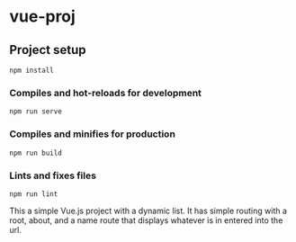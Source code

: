 # vue-proj

## Project setup
```
npm install
```

### Compiles and hot-reloads for development
```
npm run serve
```

### Compiles and minifies for production
```
npm run build
```

### Lints and fixes files
```
npm run lint
```

This a simple Vue.js project with a dynamic list. 
It has simple routing with a root, about, and a name route that displays whatever is in entered into the url.